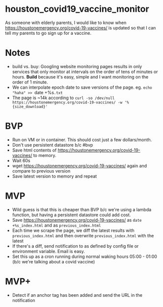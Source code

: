 # houston_covid19_vaccine_monitor

As someone with elderly parents, I would like to know when https://houstonemergency.org/covid-19-vaccines/ is updated so that I can tell my parents to go sign up for a vaccine.

# Notes

- build vs. buy: Googling website monitoring pages results in only services that only monitor at intervals on the order of tens of minutes or hours. **Build** because it's easy, simple and I want monitoring on the order of 1 minute.
- We can interpolate epoch date to save versions of the page. eg. `echo "haha" >> `date +%s`.txt`
- The page is ~14k according to `curl -so /dev/null https://houstonemergency.org/covid-19-vaccines/ -w '%{size_download}'`

# BVP

- Run on VM or in container. This should cost just a few dollars/month.
- Don't use persistent datastore b/c #bvp
- Save html contents of https://houstonemergency.org/covid-19-vaccines/ to memory.
- Wait 60s
- wget https://houstonemergency.org/covid-19-vaccines/ again and compare to previous version
- Save latest version to memory and repeat

# MVP

- Wild guess is that this is cheaper than BVP b/c we're using a lambda function, but having a persistent datastore could add cost.
- Save https://houstonemergency.org/covid-19-vaccines/ as `date +%s_index.html` and as `previous_index.html`
- Each time we scrape the page, we diff the latest results with `previous_index.html` and then overwrite `previous_index.html` with the latest
- If there's a diff, send notification to as defined by config file or environment variable. Email is easy.
- Set this up as a cron running during normal waking hours 05:00 - 01:00 (b/c we're talking about a covid vaccine)

# MVP+

- Detect if an anchor tag has been added and send the URL in the notification
